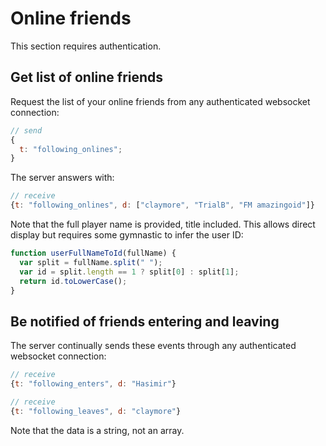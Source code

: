 # Online friends

This section requires authentication.

## Get list of online friends

Request the list of your online friends from any authenticated websocket connection:

```javascript
// send
{
  t: "following_onlines";
}
```

The server answers with:

```javascript
// receive
{t: "following_onlines", d: ["claymore", "TrialB", "FM amazingoid"]}
```

Note that the full player name is provided, title included.
This allows direct display but requires some gymnastic to infer the user ID:

```javascript
function userFullNameToId(fullName) {
  var split = fullName.split(" ");
  var id = split.length == 1 ? split[0] : split[1];
  return id.toLowerCase();
}
```

## Be notified of friends entering and leaving

The server continually sends these events through any authenticated websocket connection:

```javascript
// receive
{t: "following_enters", d: "Hasimir"}
```

```javascript
// receive
{t: "following_leaves", d: "claymore"}
```

Note that the data is a string, not an array.
